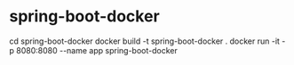 # spring-boot-docker

cd spring-boot-docker
docker build -t spring-boot-docker .
docker run -it -p 8080:8080 --name app spring-boot-docker
